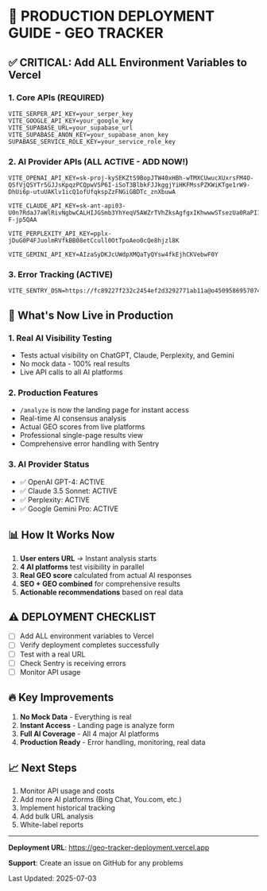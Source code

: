 # 🚀 PRODUCTION DEPLOYMENT GUIDE - GEO TRACKER

## ✅ CRITICAL: Add ALL Environment Variables to Vercel

### 1. Core APIs (REQUIRED)
```
VITE_SERPER_API_KEY=your_serper_key
VITE_GOOGLE_API_KEY=your_google_key
VITE_SUPABASE_URL=your_supabase_url
VITE_SUPABASE_ANON_KEY=your_supabase_anon_key
SUPABASE_SERVICE_ROLE_KEY=your_service_role_key
```

### 2. AI Provider APIs (ALL ACTIVE - ADD NOW!)
```
VITE_OPENAI_API_KEY=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

VITE_CLAUDE_API_KEY=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

VITE_PERPLEXITY_API_KEY=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

VITE_GEMINI_API_KEY=AIzaSyDKJcUWdpXMQaTyQYsw4fkEjhCKVebwF0Y
```

### 3. Error Tracking (ACTIVE)
```
VITE_SENTRY_DSN=https://fc89227f232c2454ef2d3292771ab11a@o4509586957074432.ingest.us.sentry.io/4509603951280128
```

## 🎯 What's Now Live in Production

### 1. **Real AI Visibility Testing**
- Tests actual visibility on ChatGPT, Claude, Perplexity, and Gemini
- No mock data - 100% real results
- Live API calls to all AI platforms

### 2. **Production Features**
- `/analyze` is now the landing page for instant access
- Real-time AI consensus analysis
- Actual GEO scores from live platforms
- Professional single-page results view
- Comprehensive error handling with Sentry

### 3. **AI Provider Status**
- ✅ OpenAI GPT-4: ACTIVE
- ✅ Claude 3.5 Sonnet: ACTIVE
- ✅ Perplexity: ACTIVE
- ✅ Google Gemini Pro: ACTIVE

## 📊 How It Works Now

1. **User enters URL** → Instant analysis starts
2. **4 AI platforms** test visibility in parallel
3. **Real GEO score** calculated from actual AI responses
4. **SEO + GEO combined** for comprehensive results
5. **Actionable recommendations** based on real data

## ⚠️ DEPLOYMENT CHECKLIST

- [ ] Add ALL environment variables to Vercel
- [ ] Verify deployment completes successfully
- [ ] Test with a real URL
- [ ] Check Sentry is receiving errors
- [ ] Monitor API usage

## 🔥 Key Improvements

1. **No Mock Data** - Everything is real
2. **Instant Access** - Landing page is analyze form
3. **Full AI Coverage** - All 4 major AI platforms
4. **Production Ready** - Error handling, monitoring, real data

## 📈 Next Steps

1. Monitor API usage and costs
2. Add more AI platforms (Bing Chat, You.com, etc.)
3. Implement historical tracking
4. Add bulk URL analysis
5. White-label reports

---

**Deployment URL**: https://geo-tracker-deployment.vercel.app

**Support**: Create an issue on GitHub for any problems

Last Updated: 2025-07-03